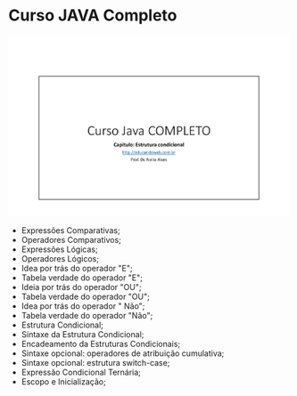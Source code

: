 # Curso JAVA Completo

<div align="center">
<img width="1212" alt="Screen Shot 2022-07-21 at 22 39 08" src="https://github.com/MaiaraSanto/Curso-JAVA/blob/main/Java.jpg">
 </div>

- Expressões Comparativas;
- Operadores Comparativos;
- Expressões Lógicas;
- Operadores Lógicos;
- Idea por trás do operador "E";
- Tabela verdade do operador "E";
- Ideia por trás do operador "OU";
- Tabela verdade do operador "OU";
- Idea por trás do operador " Não";
- Tabela verdade do operador "Não";
- Estrutura Condicional;
- Síntaxe da Estrutura Condicional;
- Encadeamento da Estruturas Condicionais;
- Sintaxe opcional: operadores de atribuição cumulativa;
- Sintaxe opcional: estrutura switch-case;
- Expressão Condicional Ternária;
- Escopo e Inicialização;




